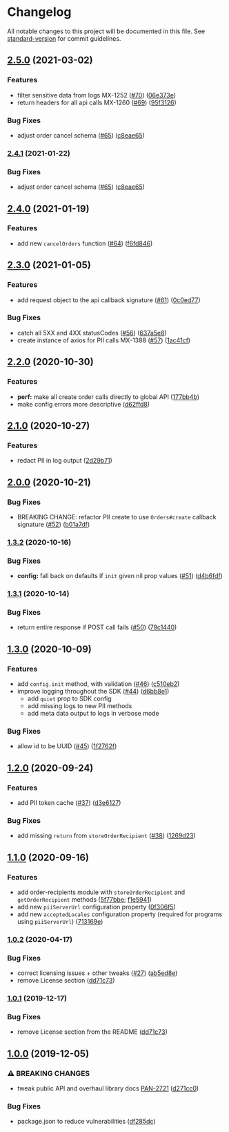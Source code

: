 # Changelog

All notable changes to this project will be documented in this file. See [standard-version](https://github.com/conventional-changelog/standard-version) for commit guidelines.

## [2.5.0](https://github.com/rewardops/rewardops-sdk-node/compare/v2.4.0...v2.5.0) (2021-03-02)

### Features

- filter sensitive data from logs MX-1252 ([#70](https://github.com/rewardops/rewardops-sdk-node/issues/70)) ([06e373e](https://github.com/rewardops/rewardops-sdk-node/commit/06e373eda51b2fa53c669f485786917fff8e8f19))
- return headers for all api calls MX-1260 ([#69](https://github.com/rewardops/rewardops-sdk-node/issues/69)) ([95f3126](https://github.com/rewardops/rewardops-sdk-node/commit/95f3126e43e15ad5ee107510243d64e7d8b19c65))

### Bug Fixes

- adjust order cancel schema ([#65](https://github.com/rewardops/rewardops-sdk-node/issues/65)) ([c8eae65](https://github.com/rewardops/rewardops-sdk-node/commit/c8eae65739cf37467f1c59dddd741ebe9f76116a))

### [2.4.1](https://github.com/rewardops/rewardops-sdk-node/compare/v2.4.0...v2.4.1) (2021-01-22)

### Bug Fixes

- adjust order cancel schema ([#65](https://github.com/rewardops/rewardops-sdk-node/issues/65)) ([c8eae65](https://github.com/rewardops/rewardops-sdk-node/commit/c8eae65739cf37467f1c59dddd741ebe9f76116a))

## [2.4.0](https://github.com/rewardops/rewardops-sdk-node/compare/v2.3.0...v2.4.0) (2021-01-19)

### Features

- add new `cancelOrders` function ([#64](https://github.com/rewardops/rewardops-sdk-node/issues/64)) ([f6fd846](https://github.com/rewardops/rewardops-sdk-node/commit/f6fd8465f8ead2b8969cd6cf58630a1c74e50e78))

## [2.3.0](https://github.com/rewardops/rewardops-sdk-node/compare/v2.2.0...v2.3.0) (2021-01-05)

### Features

- add request object to the api callback signature ([#61](https://github.com/rewardops/rewardops-sdk-node/issues/61)) ([0c0ed77](https://github.com/rewardops/rewardops-sdk-node/commit/0c0ed77ffb6539a54cad1ac022b82e548ef45c94))

### Bug Fixes

- catch all 5XX and 4XX statusCodes ([#56](https://github.com/rewardops/rewardops-sdk-node/issues/56)) ([637a5e8](https://github.com/rewardops/rewardops-sdk-node/commit/637a5e841368e4b721e77567414cbd54eff9a732))
- create instance of axios for PII calls MX-1388 ([#57](https://github.com/rewardops/rewardops-sdk-node/issues/57)) ([1ac41cf](https://github.com/rewardops/rewardops-sdk-node/commit/1ac41cf48bdbca1673df2051360a5d3e107d3476))

## [2.2.0](https://github.com/rewardops/rewardops-sdk-node/compare/v2.1.0...v2.2.0) (2020-10-30)

### Features

- **perf:** make all create order calls directly to global API ([177bb4b](https://github.com/rewardops/rewardops-sdk-node/commit/177bb4b60039b824b2d9c1e9a6299d1d8164a309))
- make config errors more descriptive ([d62ffd8](https://github.com/rewardops/rewardops-sdk-node/commit/d62ffd8f23841d17c463908e61cda07ccf9fe67e))

## [2.1.0](https://github.com/rewardops/rewardops-sdk-node/compare/v2.0.0...v2.1.0) (2020-10-27)

### Features

- redact PII in log output ([2d29b71](https://github.com/rewardops/rewardops-sdk-node/commit/2d29b71326e7b2e95a9a20a12f411a9102bd4e6e))

## [2.0.0](https://github.com/rewardops/rewardops-sdk-node/compare/v1.3.2...v2.0.0) (2020-10-21)

### Bug Fixes

- BREAKING CHANGE: refactor PII create to use `Orders#create` callback signature ([#52](https://github.com/rewardops/rewardops-sdk-node/issues/52)) ([b01a7df](https://github.com/rewardops/rewardops-sdk-node/commit/b01a7dfba7ac50d9a177b242b4518cc670adb582))

### [1.3.2](https://github.com/rewardops/rewardops-sdk-node/compare/v1.3.1...v1.3.2) (2020-10-16)

### Bug Fixes

- **config:** fall back on defaults if `init` given nil prop values ([#51](https://github.com/rewardops/rewardops-sdk-node/issues/51)) ([d4b6fdf](https://github.com/rewardops/rewardops-sdk-node/commit/d4b6fdfca045dd3be9f5008966aba9440b5eabb2))

### [1.3.1](https://github.com/rewardops/rewardops-sdk-node/compare/v1.3.0...v1.3.1) (2020-10-14)

### Bug Fixes

- return entire response if POST call fails ([#50](https://github.com/rewardops/rewardops-sdk-node/issues/50)) ([79c1440](https://github.com/rewardops/rewardops-sdk-node/commit/79c1440dbb05e4eba10d0e97b59424b5ee56a44e))

## [1.3.0](https://github.com/rewardops/rewardops-sdk-node/compare/v1.2.0...v1.3.0) (2020-10-09)

### Features

- add `config.init` method, with validation ([#46](https://github.com/rewardops/rewardops-sdk-node/issues/46)) ([c510eb2](https://github.com/rewardops/rewardops-sdk-node/commit/c510eb202b16fe38dda398cc6d8948f197c73408))
- improve logging throughout the SDK ([#44](https://github.com/rewardops/rewardops-sdk-node/issues/44)) ([d6bb8e1](https://github.com/rewardops/rewardops-sdk-node/commit/d6bb8e16b611c52e40bce3f9078e5bbb55d3eb2b))
  - add `quiet` prop to SDK config
  - add missing logs to new PII methods
  - add meta data output to logs in verbose mode

### Bug Fixes

- allow id to be UUID ([#45](https://github.com/rewardops/rewardops-sdk-node/issues/45)) ([1f2762f](https://github.com/rewardops/rewardops-sdk-node/commit/1f2762f3d81474e9adcc935e61f473745c115d23))

## [1.2.0](https://github.com/rewardops/rewardops-sdk-node/compare/v1.0.2...v1.2.0) (2020-09-24)

### Features

- add PII token cache ([#37](https://github.com/rewardops/rewardops-sdk-node/issues/37)) ([d3e6127](https://github.com/rewardops/rewardops-sdk-node/commit/d3e6127e9eec4940300066d32b24a37004b2e48d))

### Bug Fixes

- add missing `return` from `storeOrderRecipient` ([#38](https://github.com/rewardops/rewardops-sdk-node/issues/38)) ([1269d23](https://github.com/rewardops/rewardops-sdk-node/commit/1269d236e21cd414f1103011490ffbb5c9f0f9c5))

## [1.1.0](https://github.com/rewardops/rewardops-sdk-node/compare/v1.0.3...v1.1.0) (2020-09-16)

### Features

- add order-recipients module with `storeOrderRecipient` and `getOrderRecipient` methods ([5f77bbe](https://github.com/rewardops/rewardops-sdk-node/pull/34/commits/5f77bbe028bef9d97948a7ce208f6e9849081574); [f1e5941](https://github.com/rewardops/rewardops-sdk-node/pull/34/commits/f1e59416acaf6f52bab40f1a4cc3122be8b22ed9))
- add new `piiServerUrl` configuration property ([0f306f5](https://github.com/rewardops/rewardops-sdk-node/pull/34/commits/0f306f5f01a2047a4b0a8493be97ed8208a66d6f))
- add new `acceptedLocales` configuration property (required for programs using `piiServerUrl`) ([713169e](https://github.com/rewardops/rewardops-sdk-node/pull/34/commits/713169e8626ceb226391fc2f5283581bd6d73781))

### [1.0.2](https://github.com/rewardops/rewardops-sdk-node/compare/v1.0.0...v1.0.2) (2020-04-17)

### Bug Fixes

- correct licensing issues + other tweaks ([#27](https://github.com/rewardops/rewardops-sdk-node/issues/27)) ([ab5ed8e](https://github.com/rewardops/rewardops-sdk-node/commit/ab5ed8e95c305a29a21f935bec9373f41e68c3c4))
- remove License section ([dd71c73](https://github.com/rewardops/rewardops-sdk-node/commit/dd71c73a9816d29dae9a198f232136fa877601c7))

### [1.0.1](https://github.com/rewardops/rewardops-sdk-node/compare/v1.0.0...v1.0.1) (2019-12-17)

### Bug Fixes

- remove License section from the README ([dd71c73](https://github.com/rewardops/rewardops-sdk-node/commit/dd71c73a9816d29dae9a198f232136fa877601c7))

## [1.0.0](https://github.com/rewardops/rewardops-sdk-node/compare/v0.8.1...v1.0.0) (2019-12-05)

### ⚠ BREAKING CHANGES

- tweak public API and overhaul library docs [PAN-2721](<[#17](https://github.com/rewardops/rewardops-sdk-node/issues/17)>) ([d271cc0](https://github.com/rewardops/rewardops-sdk-node/commit/d271cc0743b83da4fde7619f0f444b87cdaa1da5))

### Bug Fixes

- package.json to reduce vulnerabilities ([df285dc](https://github.com/rewardops/rewardops-sdk-node/commit/df285dc9bd5e888d42ecc19cbeb2338986fa781d))
